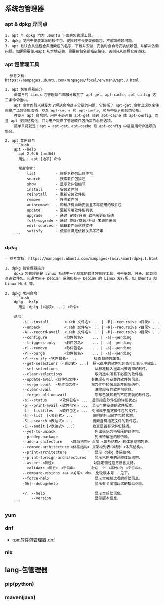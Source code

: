 
## 系统包管理器

### apt & dpkg 异同点  
    1. apt 与 dpkg 均为 ubuntu 下面的包管理工具。
    2. dpkg 仅用于安装本地的软件包，安装时不会安装依赖包，不解决依赖问题。
    3. apt 默认会从远程仓库搜索包的名字，下载并安装，安装时会自动安装依赖包，并解决依赖问题。如果需要使用apt 从本地安装，需要在包名前指定路径，否则只从远程仓库查找。

### apt 包管理工具
    - 参考文档: https://manpages.ubuntu.com/manpages/focal/en/man8/apt.8.html 

    1. apt 包管理器简介
        最常用的 Linux 包管理命令都被分散在了 apt-get、apt-cache、apt-config 这三条命令当中。
        apt 命令的引入就是为了解决命令过于分散的问题，它包括了 apt-get 命令出现以来使用最广泛的功能选项，以及 apt-cache 和 apt-config 命令中很少用到的功能。
        在使用 apt 命令时，用户不必再由 apt-get 转到 apt-cache 或 apt-config，而且 apt 更加结构化，并为用户提供了管理软件包所需的必要选项。
        简单来说就是：apt = apt-get、apt-cache 和 apt-config 中最常用命令选项的集合。
    
    2. apt 常用命令
        ```bash
        apt --help                 
          apt 2.0.6 (amd64)
          用法： apt [选项] 命令
            
          常用命令：
              list         - 根据名称列出软件包
              search       - 搜索软件包描述
              show         - 显示软件包细节
              install      - 安装软件包
              reinstall    - 重新安装软件包
              remove       - 移除软件包
              autoremove   - 卸载所有自动安装且不再使用的软件包
              update       - 更新可用软件包列表
              upgrade      - 通过 安装/升级 软件来更新系统
              full-upgrade - 通过 卸载/安装/升级 来更新系统
              edit-sources - 编辑软件源信息文件
              satisfy      - 使系统满足依赖关系字符串   
        ```


### dpkg
    - 参考文档: https://manpages.ubuntu.com/manpages/focal/man1/dpkg.1.html 

    1. dpkg 包管理器简介
        dpkg 包管理器是 Linux 系统中一个基本的软件包管理工具，用于安装、升级、卸载和查询软件包。它通常用于 Debian 系统和基于 Debian 的 Linux 发行版，如 Ubuntu 和 Linux Mint 等。
    
    2. dpkg 常用命令
        ```bash
        dpkg --help           
          用法：dpkg [<选项> ...] <命令>

        命令：
            -i|--install       <.deb 文件名> ... | -R|--recursive <目录> ...
            --unpack           <.deb 文件名> ... | -R|--recursive <目录> ...
            -A|--record-avail  <.deb 文件名> ... | -R|--recursive <目录> ...
            --configure        <软件包名>    ... | -a|--pending
            --triggers-only    <软件包名>    ... | -a|--pending
            -r|--remove        <软件包名>    ... | -a|--pending
            -P|--purge         <软件包名>    ... | -a|--pending
            -V|--verify <软件包名> ...        检查包的完整性。
            --get-selections [<表达式> ...]  把已选中的软件包列表打印到标准输出。
            --set-selections                 从标准输入里读出要选择的软件。
            --clear-selections               取消选中所有不必要的软件包。
            --update-avail <软件包文件>      替换现有可安装的软件包信息。
            --merge-avail  <软件包文件>      把文件中的信息合并到系统中。
            --clear-avail                    清除现有的软件包信息。
            --forget-old-unavail             忘却已被卸载的不可安装的软件包。
            -s|--status      <软件包名> ...  显示指定软件包的详细状态。
            -p|--print-avail <软件包名> ...  显示可供安装的软件版本。
            -L|--listfiles   <软件包名> ...  列出属于指定软件包的文件。
            -l|--list  [<表达式> ...]        简明地列出软件包的状态。
            -S|--search <表达式> ...         搜索含有指定文件的软件包。
            -C|--audit [<表达式> ...]        检查是否有软件包残损。
            --yet-to-unpack                  列出标记为待解压的软件包。
            --predep-package                 列出待解压的预依赖。
            --add-architecture    <体系结构> 添加 <体系结构> 到体系结构列表。
            --remove-architecture <体系结构> 从架构列表中移除 <体系结构>。
            --print-architecture             显示 dpkg 体系结构。
            --print-foreign-architectures    显示已启用的异质体系结构。
            --assert-<特性>                  对指定特性启用断言支持。
            --validate-<属性> <字符串>       验证一个 <属性>的 <字符串>。
            --compare-vesions <a> <关系> <b>  比较版本号 - 见下。
            --force-help                     显示本强制选项的帮助信息。
            -Dh|--debug=help                 显示有关出错调试的帮助信息。

            -?, --help                       显示本帮助信息。
                --version                    显示版本信息。 
        ```



### yum


### dnf

- [rpm软件包管理器-dnf](https://wangchujiang.com/linux-command/c/dnf.html)


### nix


## lang-包管理器


### pip(python)


### maven(java)